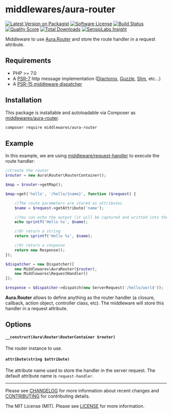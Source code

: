 # middlewares/aura-router

[![Latest Version on Packagist][ico-version]][link-packagist]
[![Software License][ico-license]](LICENSE)
[![Build Status][ico-travis]][link-travis]
[![Quality Score][ico-scrutinizer]][link-scrutinizer]
[![Total Downloads][ico-downloads]][link-downloads]
[![SensioLabs Insight][ico-sensiolabs]][link-sensiolabs]

Middleware to use [Aura.Router](https://github.com/auraphp/Aura.Router/) and store the route handler in a request attribute.

## Requirements

* PHP >= 7.0
* A [PSR-7](https://packagist.org/providers/psr/http-message-implementation) http message implementation ([Diactoros](https://github.com/zendframework/zend-diactoros), [Guzzle](https://github.com/guzzle/psr7), [Slim](https://github.com/slimphp/Slim), etc...)
* A [PSR-15 middleware dispatcher](https://github.com/middlewares/awesome-psr15-middlewares#dispatcher)

## Installation

This package is installable and autoloadable via Composer as [middlewares/aura-router](https://packagist.org/packages/middlewares/aura-router).

```sh
composer require middlewares/aura-router
```

## Example

In this example, we are using [middleware/request-handler](https://github.com/middlewares/request-handler) to execute the route handler:

```php
//Create the router
$router = new Aura\Router\RouterContainer();

$map = $router->getMap();

$map->get('hello', '/hello/{name}', function ($request) {

    //The route parameters are stored as attributes
    $name = $request->getAttribute('name');

    //You can echo the output (it will be captured and writted into the body)
    echo sprintf('Hello %s', $name);

    //Or return a string
    return sprintf('Hello %s', $name);

    //Or return a response
    return new Response();
});

$dispatcher = new Dispatcher([
    new Middlewares\AuraRouter($router),
    new Middlewares\RequestHandler()
]);

$response = $dispatcher->dispatch(new ServerRequest('/hello/world'));
```

**Aura.Router** allows to define anything as the router handler (a closure, callback, action object, controller class, etc). The middleware will store this handler in a request attribute.

## Options

#### `__construct(Aura\Router\RouterContainer $router)`

The router instance to use. 

#### `attribute(string $attribute)`

The attribute name used to store the handler in the server request. The default attribute name is `request-handler`.

---

Please see [CHANGELOG](CHANGELOG.md) for more information about recent changes and [CONTRIBUTING](CONTRIBUTING.md) for contributing details.

The MIT License (MIT). Please see [LICENSE](LICENSE) for more information.

[ico-version]: https://img.shields.io/packagist/v/middlewares/aura-router.svg?style=flat-square
[ico-license]: https://img.shields.io/badge/license-MIT-brightgreen.svg?style=flat-square
[ico-travis]: https://img.shields.io/travis/middlewares/aura-router/master.svg?style=flat-square
[ico-scrutinizer]: https://img.shields.io/scrutinizer/g/middlewares/aura-router.svg?style=flat-square
[ico-downloads]: https://img.shields.io/packagist/dt/middlewares/aura-router.svg?style=flat-square
[ico-sensiolabs]: https://img.shields.io/sensiolabs/i/3409cd4b-666d-4d3d-ba3b-1861f3b610f1.svg?style=flat-square

[link-packagist]: https://packagist.org/packages/middlewares/aura-router
[link-travis]: https://travis-ci.org/middlewares/aura-router
[link-scrutinizer]: https://scrutinizer-ci.com/g/middlewares/aura-router
[link-downloads]: https://packagist.org/packages/middlewares/aura-router
[link-sensiolabs]: https://insight.sensiolabs.com/projects/3409cd4b-666d-4d3d-ba3b-1861f3b610f1
